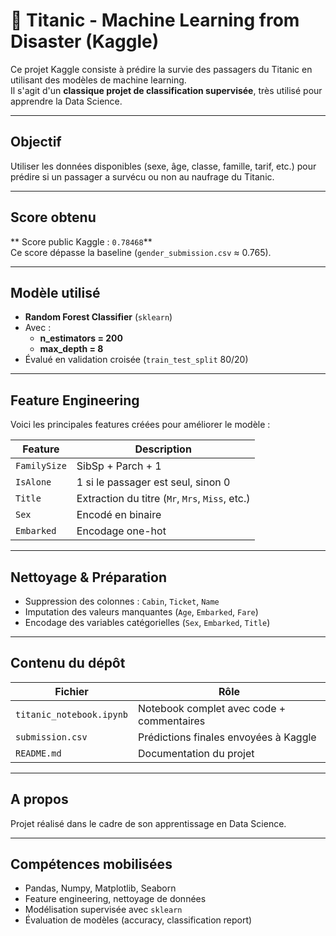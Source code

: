 # 🚢 Titanic - Machine Learning from Disaster (Kaggle)

Ce projet Kaggle consiste à prédire la survie des passagers du Titanic en utilisant des modèles de machine learning.  
Il s'agit d'un **classique projet de classification supervisée**, très utilisé pour apprendre la Data Science.

---

##  Objectif

Utiliser les données disponibles (sexe, âge, classe, famille, tarif, etc.) pour prédire si un passager a survécu ou non au naufrage du Titanic.

---

##  Score obtenu

** Score public Kaggle : `0.78468`**  
Ce score dépasse la baseline (`gender_submission.csv` ≈ 0.765).

---

##  Modèle utilisé

- **Random Forest Classifier** (`sklearn`)
- Avec :
  - **n_estimators = 200**
  - **max_depth = 8**
- Évalué en validation croisée (`train_test_split` 80/20)

---

##  Feature Engineering

Voici les principales features créées pour améliorer le modèle :

| Feature        | Description                                          |
|----------------|------------------------------------------------------|
| `FamilySize`   | SibSp + Parch + 1                                    |
| `IsAlone`      | 1 si le passager est seul, sinon 0                   |
| `Title`        | Extraction du titre (`Mr`, `Mrs`, `Miss`, etc.)     |
| `Sex`          | Encodé en binaire                                    |
| `Embarked`     | Encodage one-hot                                     |

---

##  Nettoyage & Préparation

- Suppression des colonnes : `Cabin`, `Ticket`, `Name`
- Imputation des valeurs manquantes (`Age`, `Embarked`, `Fare`)
- Encodage des variables catégorielles (`Sex`, `Embarked`, `Title`)

---

##  Contenu du dépôt

| Fichier                       | Rôle                                    |
|------------------------------|-----------------------------------------|
| `titanic_notebook.ipynb`     | Notebook complet avec code + commentaires |
| `submission.csv`             | Prédictions finales envoyées à Kaggle    |
| `README.md`                  | Documentation du projet                  |

---

##  A propos

Projet réalisé dans le cadre de son apprentissage en Data Science.  

---

## Compétences mobilisées

- Pandas, Numpy, Matplotlib, Seaborn
- Feature engineering, nettoyage de données
- Modélisation supervisée avec `sklearn`
- Évaluation de modèles (accuracy, classification report)
